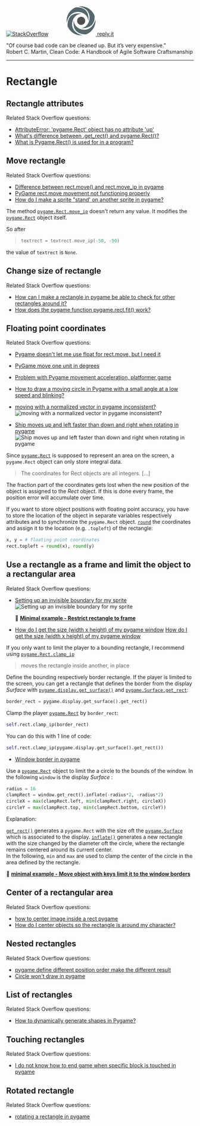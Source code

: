 [![StackOverflow](https://stackexchange.com/users/flair/7322082.png)](https://stackoverflow.com/users/5577765/rabbid76?tab=profile) &nbsp;&nbsp;&nbsp;&nbsp;&nbsp;&nbsp;&nbsp;&nbsp;&nbsp;&nbsp; [![reply.it](../../resource/logo/Repl_it_logo_80.png) reply.it](https://repl.it/repls/folder/PyGame%20Examples)

"Of course bad code can be cleaned up. But it’s very expensive."  
Robert C. Martin, Clean Code: A Handbook of Agile Software Craftsmanship

---

# Rectangle

## Rectangle attributes

Related Stack Overflow questions:

- [AttributeError: 'pygame.Rect' object has no attribute 'up'](https://stackoverflow.com/questions/64738269/attributeerror-pygame-rect-object-has-no-attribute-up/64738582#64738582)
- [What's difference between .get_rect() and pygame.Rect()?](https://stackoverflow.com/questions/66731019/whats-difference-between-get-rect-and-pygame-rect/66731068#66731068)  
- [What is Pygame.Rect() is used for in a program?](https://stackoverflow.com/questions/66730012/what-is-pygame-rect-is-used-for-in-a-program/66730067#66730067)  

## Move rectangle

Related Stack Overflow questions:

- [Difference between rect.move() and rect.move_ip in pygame](https://stackoverflow.com/questions/61578694/difference-between-rect-move-and-rect-move-ip-in-pygame/61578756#61578756)
- [PyGame rect.move movement not functioning properly](https://stackoverflow.com/questions/55362160/pygame-rect-move-movement-not-functioning-properly/55362918#55362918)  
- [How do I make a sprite "stand' on another sprite in pygame?](https://stackoverflow.com/questions/66077484/how-do-i-make-a-sprite-stand-on-another-sprite-in-pygame/66077719#66077719)  

The method [`pygame.Rect.move_ip`](https://www.pygame.org/docs/ref/rect.html#pygame.Rect.move_ip) doesn't return any value. It modifies the [`pygame.Rect`](https://www.pygame.org/docs/ref/rect.html) object itself.

So after

>```py
> textrect = textrect.move_ip(-50, -50)
>```

the value of `textrect` is `None`.

## Change size of rectangle

Related Stack Overflow questions:

- [How can I make a rectangle in pygame be able to check for other rectangles around it?](https://stackoverflow.com/questions/66039033/how-can-i-make-a-rectangle-in-pygame-be-able-to-check-for-other-rectangles-aroun/66039941#66039941)  
- [How does the pygame function pygame.rect.fit() work?](https://stackoverflow.com/questions/67008378/how-does-the-pygame-function-pygame-rect-fit-work/67008437#67008437)

## Floating point coordinates

Related Stack Overflow questions:

- [Pygame doesn't let me use float for rect.move, but I need it](https://stackoverflow.com/questions/63468413/pygame-doesnt-let-me-use-float-for-rect-move-but-i-need-it/63468637#63468637)
- [PyGame move one unit in degrees](https://stackoverflow.com/questions/69312639/pygame-move-one-unit-in-degrees/69312664#69312664)  
- [Problem with Pygame movement acceleration, platformer game](https://stackoverflow.com/questions/59501126/problem-with-pygame-movement-acceleration-platformer-game/59501533#59501533)
- [How to draw a moving circle in Pygame with a small angle at a low speed and blinking?](https://stackoverflow.com/questions/61528967/how-to-draw-a-moving-circle-in-pygame-with-a-small-angle-at-a-low-speed-and-blin/61529427#61529427)

- [moving with a normalized vector in pygame inconsistent?](https://stackoverflow.com/questions/68486375/moving-with-a-normalized-vector-in-pygame-inconsistent/68486486#68486486)  
  ![moving with a normalized vector in pygame inconsistent?](https://i.stack.imgur.com/oPdGS.gif)

- [Ship moves up and left faster than down and right when rotating in pygame](https://stackoverflow.com/questions/62411259/ship-moves-up-and-left-faster-than-down-and-right-when-rotating-in-pygame/65347117#65347117)  
  ![Ship moves up and left faster than down and right when rotating in pygame](https://i.stack.imgur.com/6IPS1.gif)

Since [`pygame.Rect`](https://www.pygame.org/docs/ref/rect.html) is supposed to represent an area on the screen, a `pygame.Rect` object can only store integral data.  

> The coordinates for Rect objects are all integers. [...]

The fraction part of the coordinates gets lost when the new position of the object is assigned to the _Rect_ object. If this is done every frame, the position error will accumulate over time.

If you want to store object positions with floating point accuracy, you have to store the location of the object in separate variables respectively attributes and to synchronize the `pygame.Rect` object. [`round`](https://docs.python.org/3/library/functions.html#round) the coordinates and assign it to the location (e.g. `.topleft`) of the rectangle:

```py
x, y = # floating point coordinates
rect.topleft = round(x), round(y)
```

## Use a rectangle as a frame and limit the object to a rectangular area

Related Stack Overflow questions:

- [Setting up an invisible boundary for my sprite](https://stackoverflow.com/questions/69180916/setting-up-an-invisible-boundary-for-my-sprite/69181366#69181366)  
  ![Setting up an invisible boundary for my sprite](https://i.stack.imgur.com/TQ1Ys.gif)  

  :scroll: **[Minimal example - Restrict rectangle to frame](../../examples/minimal_examples/pygame_minimal_intersect_frame_clamp_1.py)**

- [How do I get the size (width x height) of my pygame window](https://stackoverflow.com/questions/36653519/how-do-i-get-the-size-width-x-height-of-my-pygame-window) 
  [How do I get the size (width x height) of my pygame window](https://i.stack.imgur.com/xMMCz.gif)

If you only want to limit the player to a bounding rectangle, I recommend using [`pygame.Rect.clamp_ip`](https://www.pygame.org/docs/ref/rect.html#pygame.Rect.clamp)

> moves the rectangle inside another, in place

Define the bounding respectively border rectangle. If the player is limited to the screen, you can get a rectangle that defines the border from the display _Surface_ with [`pygame.display.get_surface()`](https://www.pygame.org/docs/ref/display.html#pygame.display.get_surface) and [`pygame.Surface.get_rect`](https://www.pygame.org/docs/ref/surface.html#pygame.Surface.get_rect):

```py
border_rect = pygame.display.get_surface().get_rect()
```

Clamp the player [`pygame.Rect`](https://www.pygame.org/docs/ref/rect.html) by `border_rect`:

```py
self.rect.clamp_ip(border_rect)
```

You can do this with 1 line of code:

```py
self.rect.clamp_ip(pygame.display.get_surface().get_rect())
```

- [Window border in pygame](https://stackoverflow.com/questions/64205777/window-border-in-pygame/64206877#64206877)

Use a [`pygame.Rect`](https://www.pygame.org/docs/ref/rect.html) object to limit the a circle to the bounds of the window. In the following `window` is the display _Surface_ :

```py
radius = 16
clampRect = window.get_rect().inflate(-radius*2, -radius*2)
circleX = max(clampRect.left, min(clampRect.right, circleX))
circleY = max(clampRect.top, min(clampRect.bottom, circleY))
```

Explanation:

[`get_rect()`](https://www.pygame.org/docs/ref/surface.html#pygame.Surface.get_rect) generates a `pygame.Rect` with the size oft the [`pygame.Surface`](https://www.pygame.org/docs/ref/surface.html#pygame.Surface) which is associated to the display. [`inflate()`](https://www.pygame.org/docs/ref/rect.html#pygame.Rect.inflate) generates a new rectangle with the size changed by the diameter oft the circle, where the rectangle remains centered around its current center.  
In the following, `min` and `max` are used to clamp the center of the circle in the area defined by the rectangle.

:scroll: **[minimal example - Move object with keys limit it to the window borders](../../examples/minimal_examples/pygame_minimal_move_object_limit_window.py)**

## Center of a rectangular area

Related Stack Overflow questions:

- [how to center image inside a rect pygame](https://stackoverflow.com/questions/63834628/how-to-center-image-inside-a-rect-pygame/63834731#63834731)  
- [How do I center objects so the rectangle is around my character?](https://stackoverflow.com/questions/65789733/how-do-i-center-objects-so-the-rectangle-is-around-my-character/65789980#65789980)  

## Nested rectangles

Related Stack Overflow questions:

- [pygame define different position order make the different result](https://stackoverflow.com/questions/59810922/pygame-define-different-position-order-make-the-different-result/59810986#59810986)
- [Circle won't draw in pygame](https://stackoverflow.com/questions/64595078/circle-wont-draw-in-pygame/64595264#64595264)

## List of rectangles

Related Stack Overflow questions:

- [How to dynamically generate shapes in Pygame?](https://stackoverflow.com/questions/61956243/how-to-dynamically-generate-shapes-in-pygame/61956356#61956356)

## Touching rectangles

Related Stack Overflow questions:

- [I do not know how to end game when specific block is touched in pygame](https://stackoverflow.com/questions/61412616/i-do-not-know-how-to-end-game-when-specific-block-is-touched-in-pygame/61412877#61412877)

## Rotated rectangle

Related Stack Overflow questions:

- [rotating a rectangle in pygame](https://stackoverflow.com/questions/68927683/rotating-a-rectangle-in-pygame/68927744#68927744)
